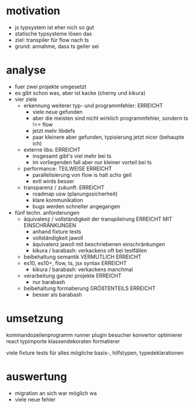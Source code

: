 # motivation
- js typsystem ist eher nich so gut
- statische typsysteme lösen das
- ziel: transpiler für flow nach ts
- grund: annahme, dass ts geiler sei

# analyse
- fuer zwei projekte umgesetzt
- es gibt schon was, aber ist kacke (cherny und kikura)
- vier ziele
    - erkennung weiterer typ- und programmfehler: ERREICHT
        - viele neue gefunden
        - aber die meisten sind nicht wirklich programmfehler, sondern ts !== flow
        - jetzt mehr libdefs
        - paar kleinere aber gefunden, typisierung jetzt nicer (behaupte ich)
    - externe libs: ERREICHT
        - insgesamt gibt's viel mehr bei ts
        - im vorliegenden fall aber nur kleiner vorteil bei ts
    - performance: TEILWEISE ERREICHT
        - parallelisierung von flow is halt scho geil
        - evtl wirds besser
    - transparenz / zukunft: ERREICHT
        - roadmap usw (planungssicherheit)
        - klare kommunikation
        - bugs werden schneller angegangen
- fünf techn. anforderungen
    - äquivalenz / vollständigkeit der transpileirung ERREICHT MIT EINSCHRÄNKUNGEN
        - anhand fixture tests
        - vollständigkeit jawoll
        - äquivalenz jawoll mit beschriebenen einschränkungen
        - kikura / barabash: verkackens oft bei testfällen
    - beibehaltung semantik VERMUTLICH ERREICHT
    - es10, es10+, flow, ts, jsx syntax ERREICHT
        - kikura / barabash: verkackens manchmal
    - verarbeitung ganzer projekte ERREICHT
        - nur barabash
    - beibehaltung formatierung GRÖßTENTEILS ERREICHT
        - besser als barabash
    
# umsetzung
kommandozeilenprogramm
    runner
    plugin
        besucher
        konvertor
        optimierer
            react typimporte
            klassendekoraten
    formatierer
        
viele fixture tests für alles mögliche
basis-, hilfstypen, typedeklarationen

# auswertung
- migration an sich war möglich wa
- viele neue fehler
